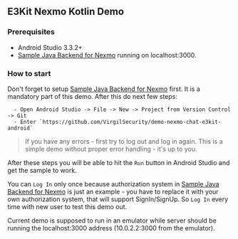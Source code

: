 ## E3Kit Nexmo Kotlin Demo

### Prerequisites 
  - Android Studio 3.3.2+
  - [Sample Java Backend for Nexmo](https://github.com/VirgilSecurity/demo-nexmo-chat-backend-java) running on localhost:3000.
  
### How to start
Don't forget to setup [Sample Java Backend for Nexmo](https://github.com/VirgilSecurity/demo-nexmo-chat-backend-java) first. It is a mandatory part of this demo. After this do next few steps:

```
  - Open Android Studio -> File -> New -> Project from Version Control -> Git
  - Enter `https://github.com/VirgilSecurity/demo-nexmo-chat-e3kit-android`
```
  
> If you have any errors - first try to log out and log in again. This is a simple demo without proper error handling - it's up to you.
  
After these steps you will be able to hit the `Run` button in Android Studio and get the sample to work.

You can `Log In` only once because authorization system in [Sample Java Backend for Nexmo](https://github.com/VirgilSecurity/demo-nexmo-chat-backend-java) is just an example - you have to replace it with your own authorization system, that will support SignIn/SignUp. So `Log In` every time with new user to test this demo out.

Current demo is supposed to run in an emulator while server should be running the localhost:3000 address (10.0.2.2:3000 from the emulator).
